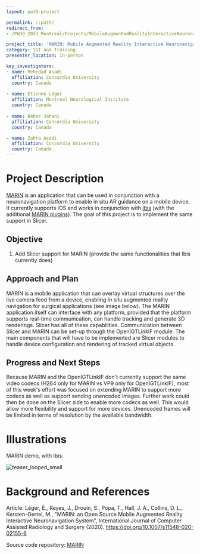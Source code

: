 ```yaml
---
layout: pw39-project

permalink: /:path/
redirect_from:
- /PW39_2023_Montreal/Projects/MobileAugmentedRealityInteractiveNeuronavigator/README.html

project_title: 'MARIN: Mobile Augmented Reality Interactive Neuronavigator (in Slicer)'
category: IGT and Training
presenter_location: In-person

key_investigators:
- name: Mehrdad Asadi
  affiliation: Concordia University
  country: Canada
  
- name: Étienne Léger
  affiliation: Montreal Neurological Institute
  country: Canada
  
- name: Bahar Jahani
  affiliation: Concordia University
  country: Canada

- name: Zahra Asadi
  affiliation: Concordia University
  country: Canada
---
```


# Project Description

<!-- Add a short paragraph describing the project. -->
[MARIN](https://github.com/AppliedPerceptionLab/MARIN) is an application that can be used in conjunction with a neuronavigation platform to enable in situ AR guidance on a mobile device. It currently supports iOS and works in conjunction with [Ibis](https://github.com/IbisNeuronav/Ibis) (with the additional [MARIN plugins](https://github.com/AppliedPerceptionLab/IbisPluginsExtraMARIN)). The goal of this project is to implement the same support in Slicer.

## Objective

<!-- Describe here WHAT you would like to achieve (what you will have as end result). -->

1. Add Slicer support for MARIN (provide the same functionalities that Ibis currently does)

## Approach and Plan

<!-- Describe here HOW you would like to achieve the objectives stated above. -->

MARIN is a mobile application that can overlay virtual structures over the live camera feed from a device, enabling *in situ* augmented reality navigation for surgical applications (see image below). The MARIN application itself can interface with any platform, provided that the platform supports real-time communication, can handle tracking and generate 3D renderings. Slicer has all of these capabilities. Communication between Slicer and MARIN can be set-up through the OpenIGTLinkIF module. The main components that will have to be implemented are Slicer modules to handle device configuration and rendering of tracked virtual objects.

## Progress and Next Steps

<!-- Update this section as you make progress, describing of what you have ACTUALLY DONE.
     If there are specific steps that you could not complete then you can describe them here, too. -->

Because MARIN and the OpenIGTLinkIF don't currently support the same video codecs (H264 only for MARIN vs VP9 only for OpenIGTLinkIF), most of this week's effort was focused on extending MARIN to support more codecs as well as support sending unencoded images. Further work could then be done on the Slicer side to enable more codecs as well. This would allow more flexibility and support for more devices. Unencoded frames will be limited in terms of resolution by the available bandwidth.

# Illustrations

<!-- Add pictures and links to videos that demonstrate what has been accomplished.
![Description of picture](Example2.jpg)
![Some more images](Example2.jpg)
-->

MARIN demo, with Ibis:

![teaser_looped_small](https://github.com/NA-MIC/ProjectWeek/assets/17100565/07faf583-2238-4760-8a54-896b75c2f300)

# Background and References

<!-- If you developed any software, include link to the source code repository.
     If possible, also add links to sample data, and to any relevant publications. -->
Article: Léger, É., Reyes, J., Drouin, S., Popa, T., Hall, J. A., Collins, D. L., Kersten-Oertel, M., "MARIN: an Open Source Mobile Augmented Reality Interactive Neuronavigation System", International Journal of Computer Assisted Radiology and Surgery (2020). 
https://doi.org/10.1007/s11548-020-02155-6

Source code repository: [MARIN](https://github.com/AppliedPerceptionLab/MARIN/tree/master)
